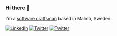 ### Hi there 👋

I'm a [software craftsman](https://manifesto.softwarecraftsmanship.org/)  based in Malmö, Sweden.

[![LinkedIn](https://img.icons8.com/fluent/30/000000/linkedin.png)](https://www.linkedin.com/in/tobiasericsson)
[![Twitter](https://img.icons8.com/fluent/30/000000/twitter.png)](https://twitter.com/teericsson)
[![Twitter](https://img.icons8.com/fluent/30/000000/home.png)](https://tobias-ericsson.github.io)

<!--
**tobias-ericsson/tobias-ericsson** is a ✨ _special_ ✨ repository because its `README.md` (this file) appears on your GitHub profile.

Here are some ideas to get you started:

- 🔭 I’m currently working on ...
- 🌱 I’m currently learning ...
- 👯 I’m looking to collaborate on ...
- 🤔 I’m looking for help with ...
- 💬 Ask me about ...
- 📫 How to reach me: ...
- 😄 Pronouns: ...
- ⚡ Fun fact: ...
-->


